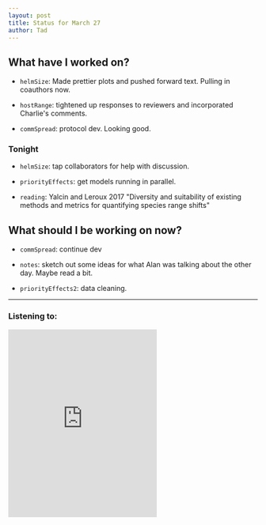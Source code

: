 ```yaml
---
layout: post 
title: Status for March 27 
author: Tad
---
```

 
## What have I worked on?
 

* `helmSize`: Made prettier plots and pushed forward text. Pulling in coauthors now. 

* `hostRange`: tightened up responses to reviewers and incorporated Charlie's comments. 

* `commSpread`: protocol dev. Looking good. 

  

### Tonight

* `helmSize`: tap collaborators for help with discussion. 

* `priorityEffects`: get models running in parallel. 

* `reading`: Yalcin and Leroux 2017 "Diversity and suitability of existing methods and metrics for quantifying species range shifts"



## What should I be working on now? 

* `commSpread`: continue dev
 
* `notes`: sketch out some ideas for what Alan was talking about the other day. Maybe read a bit.

* `priorityEffects2`: data cleaning. 



 



 
--- 
 
### Listening to: 

<iframe src="https://embed.spotify.com/?uri=spotify%3Atrack%3A2RB1HRucdHDS8qqlmQRKmb" width="300" height="380" frameborder="0" allowtransparency="true"></iframe>

 <i class='fa fa-code' style='color:pink'></i> 
